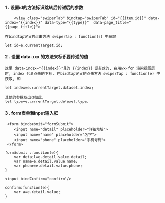 #### 1 . 设置id的方法标识跳转后传递后的参数

```
    <view class="swiperTab" bindtap="swiperTab" id="{{item.id}}" data-index="{{index}}" data-type="{{type}}"  data-page_title="{{page_title}}">
```

```
在bindtap定义的点击方法 swiperTap : function(e) 中获取
```

```
let id=e.currentTarget.id;
```
#### 2 . 设置 data-xxx 的方法来标识要传递的值

```
这里 data-index="{{index}}"里的 {{index}} 是有效的, 在用wx-for 渲染视图层时, index 代表点击的下标. 在bindtap定义的点击方法 swiperTap : function(e) 中获取, 即
```

```
let index=e.currentTarget.dataset.index;
```

```
其他的参数取出也如此,
let type=e.currentTarget.dataset.type;
```
#### 3 . form表单和input输入框

```
 <form bindsubmit="formSubmit">
    <input name="detail" placeholder="详细地址">
    <input name="name" placeholder="名字">
    <input name="phone" placeholder="手机号码">
 </form>
```

```
formSubmit :function(e){
    var detail=e.detail.value.detail;
    var name=e.detail.value.name;
    var phone=e.detail.value.phone;
}
```

```
<input bindConfirm="confirm"/>
```

```
confirm:function(e){
    var a=e.detail.value;
}
```

